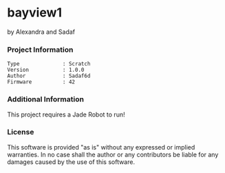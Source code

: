 bayview1
================

by Alexandra and Sadaf

### Project Information
```
Type              : Scratch
Version           : 1.0.0
Author            : Sadaf6d
Firmware          : 42
```

### Additional Information
This project requires a Jade Robot to run!

### License
This software is provided "as is" without any expressed or implied warranties.  In no case shall the author or any contributors be liable for any damages caused by the use of this software.

